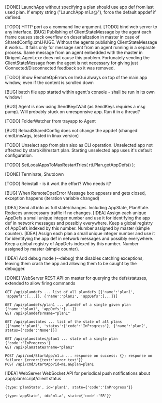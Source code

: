 [DONE] LaunchApp without specifying a plan should use app def from last used plan. If empty string ("LaunchApp m1.a@"), force the default appdef if defined.

[TODO] HTTP port as a command line argument.
[TODO] bind web server to any interface.
[BUG] Publishing of ClientStateMessage by the agent each frame causes stack overflow on deserialization in master in case of SharedConfig.xml.HUGE. Without the agents publishing ClientStateMessage it works... It fails only for message sent from an agent running in a separate process. Same message from an agent embedded with the master in Dirigent.Agent.exe does not cause this problem. Fortunately sending the ClientStateMessage from the agent is not necessary for giving just Connected/Disconnected feedback so it was removed.

[TODO] Show RemoteOpErrors on ImGui always on top of the main app window, even if the content is scrolled down

[BUG] batch file app started within agent's console - shall be run in its own window!

[BUG] Agent is now using SendKeysWait (as SendKeys requires a msg pump). Will probably stuck on unresponsive app. Run it in a thread?

[TODO] FolderWatcher from trayapp to Agent

[BUG] ReloadSharedConfig does not change the appdef (changed cmdLineArgs, tested in linux version)

[TODO] Unselect app from plan also as CLI operation. Unselected app not affected by start/kill/restart plan. Starting unselected app uses it's default configuration.

[TODO] SetLocalAppsToMaxRestartTries( rti.Plan.getAppDefs() );

[DONE] Terminate, Shutdown

[TODO] Reinstall - is it wort the effort? Who needs it?

[BUG] When RemoteOperError Message box appears and gets closed, exception happens (iteration variable changed)

[IDEA] Send all info as full state/changes. Including AppState, PlanState. Reduces unnecessary traffic if no changes.
[IDEA] Assign each unique AppDefs a small unique integer number and use it for identifying the app def in network messages and possibly everywhere. Keep a global registry of AppDefs indexed by this number. Number assigned by master (simple counter).
[IDEA] Assign each plan a small unique integer number and use it for identifying the app def in network messages and possibly everywhere. Keep a global registry of AppDefs indexed by this number. Number assigned by master (simple counter).


[IDEA] Add debug mode (--debug) that disables catching exceptions, leaving them crash the app and allowing them to be caught by the debugger.

[DONE] WebServer REST API on master for querying the defs/statuses, extended to allow firing commands

    GET /api/plandefs ... list of all plandefs [{'name':'plan1', 'appDefs':[...]}, {'name':'plan2', 'appDefs':[...]}]

    GET /api/plandefs/plan1 ... plandef of a single given plan {'name':'plan1', 'appDefs':[...]}
    GET /api/plandefs?name="plan1"

    GET /api/planstates ... list of the state of all plans [{'name':'plan1', 'status':{'code':'InProgress'}, {'name':'plan2', status={'code':'None'}}]
    
    GET /api/planstates/plan1 ... state of a single plan {'code':'InProgress'}
    GET /api/planstates?name="plan1"

    POST /api/cmd/StartApp/m1.a ... response on success: {}; response on failure: {error:{text:'error text'}}
    POST /api/cmd/StartApp?id=m1.a&plan=plan1
  

[IDEA] WebServer WebSocket API for periodical push notifications about app/plan/script/client status

    {type:'planState', id='plan1', state={'code':'InProgress'}}

    {type:'appState', id='m1.a', state={'code':'SR'}}

